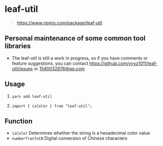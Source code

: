 # leaf-util

> https://www.npmjs.com/package/leaf-util

## Personal maintenance of some common tool libraries


* The leaf-util is still a work in progress, so if you have comments or feature suggestions, you can contact https://github.com/yyyz1011/leaf-util/issues or 1540032876@qq.com

## Usage

1. ```yarn add leaf-util```

2. ```import { isColor } from "leaf-util";```

## Function

* ```isColor``` Determines whether the string is a hexadecimal color value
* ```numberTranToCN``` Digital conversion of Chinese characters